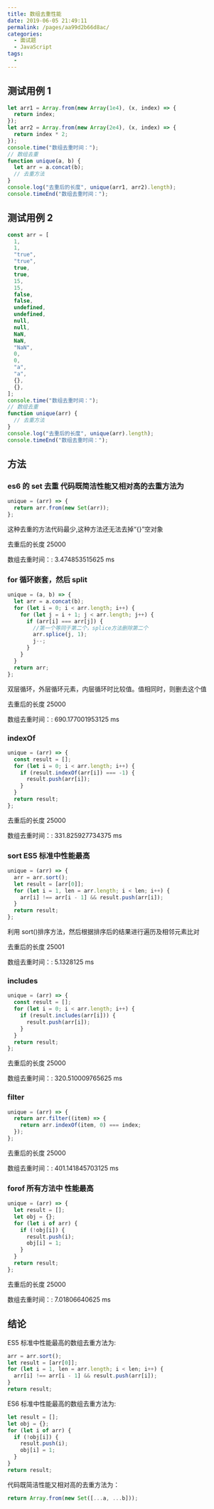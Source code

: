 ```yaml
---
title: 数组去重性能
date: 2019-06-05 21:49:11
permalink: /pages/aa99d2b66d8ac/
categories:
  - 面试题
  - JavaScript
tags:
  -
---
```


## 测试用例 1

```js
let arr1 = Array.from(new Array(1e4), (x, index) => {
  return index;
});
let arr2 = Array.from(new Array(2e4), (x, index) => {
  return index * 2;
});
console.time("数组去重时间：");
// 数组去重
function unique(a, b) {
  let arr = a.concat(b);
  // 去重方法
}
console.log("去重后的长度", unique(arr1, arr2).length);
console.timeEnd("数组去重时间：");
```

## 测试用例 2

```js
const arr = [
  1,
  1,
  "true",
  "true",
  true,
  true,
  15,
  15,
  false,
  false,
  undefined,
  undefined,
  null,
  null,
  NaN,
  NaN,
  "NaN",
  0,
  0,
  "a",
  "a",
  {},
  {},
];
console.time("数组去重时间：");
// 数组去重
function unique(arr) {
  // 去重方法
}
console.log("去重后的长度", unique(arr).length);
console.timeEnd("数组去重时间：");
```

## 方法

### es6 的 set 去重 代码既简洁性能又相对高的去重方法为

```js
unique = (arr) => {
  return arr.from(new Set(arr));
};
```

这种去重的方法代码最少,这种方法还无法去掉“{}”空对象

去重后的长度 25000

数组去重时间：: 3.474853515625 ms

### for 循环嵌套，然后 split

```js
unique = (a, b) => {
  let arr = a.concat(b);
  for (let i = 0; i < arr.length; i++) {
    for (let j = i + 1; j < arr.length; j++) {
      if (arr[i] === arr[j]) {
        //第一个等同于第二个，splice方法删除第二个
        arr.splice(j, 1);
        j--;
      }
    }
  }
  return arr;
};
```

双层循环，外层循环元素，内层循环时比较值。值相同时，则删去这个值

去重后的长度 25000

数组去重时间：: 690.177001953125 ms

### indexOf

```js
unique = (arr) => {
  const result = [];
  for (let i = 0; i < arr.length; i++) {
    if (result.indexOf(arr[i]) === -1) {
      result.push(arr[i]);
    }
  }
  return result;
};
```

去重后的长度 25000

数组去重时间：: 331.825927734375 ms

### sort ES5 标准中性能最高

```js
unique = (arr) => {
  arr = arr.sort();
  let result = [arr[0]];
  for (let i = 1, len = arr.length; i < len; i++) {
    arr[i] !== arr[i - 1] && result.push(arr[i]);
  }
  return result;
};
```

利用 sort()排序方法，然后根据排序后的结果进行遍历及相邻元素比对

去重后的长度 25001

数组去重时间：: 5.1328125 ms

### includes

```js
unique = (arr) => {
  const result = [];
  for (let i = 0; i < arr.length; i++) {
    if (result.includes(arr[i])) {
      result.push(arr[i]);
    }
  }
  return result;
};
```

去重后的长度 25000

数组去重时间：: 320.510009765625 ms

### filter

```js
unique = (arr) => {
  return arr.filter((item) => {
    return arr.indexOf(item, 0) === index;
  });
};
```

去重后的长度 25000

数组去重时间：: 401.141845703125 ms

### forof 所有方法中 性能最高

```js
unique = (arr) => {
  let result = [];
  let obj = {};
  for (let i of arr) {
    if (!obj[i]) {
      result.push(i);
      obj[i] = 1;
    }
  }
  return result;
};
```

去重后的长度 25000

数组去重时间：: 7.01806640625 ms

## 结论

ES5 标准中性能最高的数组去重方法为:

```js
arr = arr.sort();
let result = [arr[0]];
for (let i = 1, len = arr.length; i < len; i++) {
  arr[i] !== arr[i - 1] && result.push(arr[i]);
}
return result;
```

ES6 标准中性能最高的数组去重方法为:

```js
let result = [];
let obj = {};
for (let i of arr) {
  if (!obj[i]) {
    result.push(i);
    obj[i] = 1;
  }
}
return result;
```

代码既简洁性能又相对高的去重方法为：

```js
return Array.from(new Set([...a, ...b]));
```
